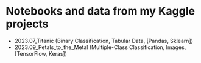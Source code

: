 # Notebooks and data from my Kaggle projects
- 2023.07_Titanic (Binary Classification, Tabular Data, [Pandas, Sklearn])
- 2023.09_Petals_to_the_Metal (Multiple-Class Classification, Images, [TensorFlow, Keras])
